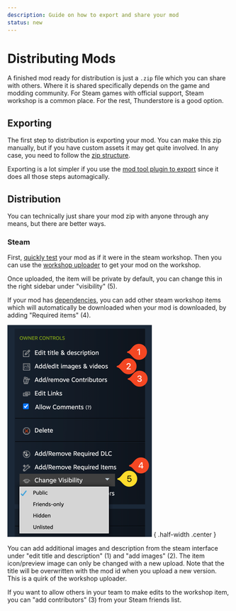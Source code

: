 ```yaml
---
description: Guide on how to export and share your mod
status: new
---
```


# Distributing Mods

A finished mod ready for distribution is just a `.zip` file which you can share with others. Where it is shared
specifically depends on the game and modding community. For Steam games with official support, Steam workshop is
a common place. For the rest, Thunderstore is a good option.

## Exporting

The first step to distribution is exporting your mod. You can make this zip manually, but if you have
custom assets it may get quite involved. In any case, you need to follow the [zip structure](mod_structure.md#zips).

Exporting is a lot simpler if you use the [mod tool plugin to export](tools/mod_tool.md#exporting) since it does
all those steps automagically.

## Distribution

You can technically just share your mod zip with anyone through any means, but there are better ways.

### Steam

First, [quickly test](testing_debugging.md#quick-steam-workshop-test) your mod as if it were in the steam workshop.
Then you can use the [workshop uploader](tools/workshop_uploader.md) to get your mod on the workshop.

Once uploaded, the item will be private by default, you can change this in the right sidebar under "visibility" (5).

If your mod has [dependencies](using_other_mods.md), you can add other steam workshop items which will automatically be downloaded when your
mod is downloaded, by adding "Required items" (4).

![Owner controls in the steam workshop](_media/steam_workshop_owner_controls.png)
{ .half-width .center }

You can add additional images and description from the steam interface under "edit title and description" (1) and
"add images" (2).
The item icon/preview image can only be changed with a new upload.
Note that the title will be overwritten with the mod id when you upload a new version. This is a quirk of the
workshop uploader.

If you want to allow others in your team to make edits to the workshop item, you can "add contributors" (3) from your
Steam friends list.
